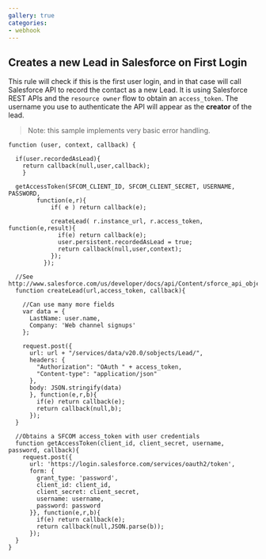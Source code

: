 ```yaml
---
gallery: true
categories:
- webhook
---
```

## Creates a new Lead in Salesforce on First Login

This rule will check if this is the first user login, and in that case will call Salesforce API to record the contact as a new Lead. It is using Salesforce REST APIs and the `resource owner` flow to obtain an `access_token`. The username you use to authenticate the API will appear as the __creator__ of the lead.

> Note: this sample implements very basic error handling.

```
function (user, context, callback) {

  if(user.recordedAsLead){
    return callback(null,user,callback);
    }

  getAccessToken(SFCOM_CLIENT_ID, SFCOM_CLIENT_SECRET, USERNAME, PASSWORD,
        function(e,r){
            if( e ) return callback(e);

            createLead( r.instance_url, r.access_token, function(e,result){
              if(e) return callback(e);
              user.persistent.recordedAsLead = true;
              return callback(null,user,context);
            });
          });

  //See http://www.salesforce.com/us/developer/docs/api/Content/sforce_api_objects_lead.htm
  function createLead(url,access_token, callback){

    //Can use many more fields
    var data = {
      LastName: user.name,
      Company: 'Web channel signups'
    };

    request.post({
      url: url + "/services/data/v20.0/sobjects/Lead/",
      headers: {
        "Authorization": "OAuth " + access_token,
        "Content-type": "application/json"
      },
      body: JSON.stringify(data)
      }, function(e,r,b){
        if(e) return callback(e);
        return callback(null,b);
      });
  }

  //Obtains a SFCOM access_token with user credentials
  function getAccessToken(client_id, client_secret, username, password, callback){
    request.post({
      url: 'https://login.salesforce.com/services/oauth2/token',
      form: {
        grant_type: 'password',
        client_id: client_id,
        client_secret: client_secret,
        username: username,
        password: password
      }}, function(e,r,b){
        if(e) return callback(e);
        return callback(null,JSON.parse(b));
      });
  }
}
```
